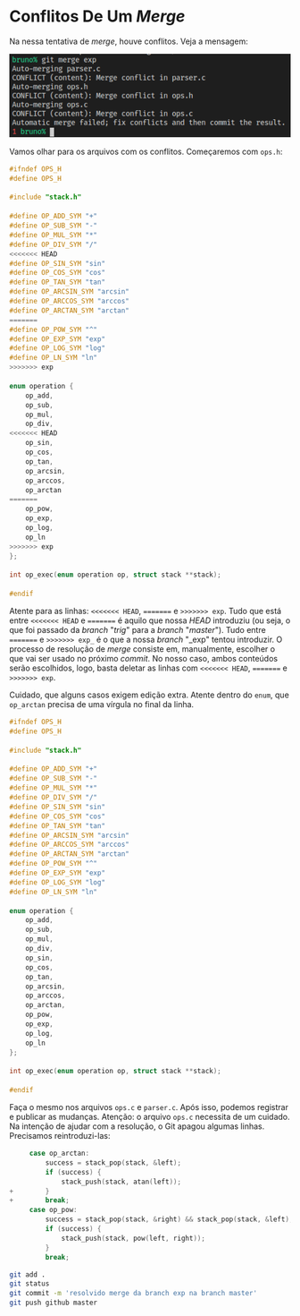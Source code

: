 # Conflitos De Um _Merge_

Na nessa tentativa de _merge_, houve conflitos. Veja a mensagem:

![merge teve conflitos](./exemplo-merge-conflito.png)

Vamos olhar para os arquivos com os conflitos. Começaremos com `ops.h`:

```C
#ifndef OPS_H
#define OPS_H

#include "stack.h"

#define OP_ADD_SYM "+"
#define OP_SUB_SYM "-"
#define OP_MUL_SYM "*"
#define OP_DIV_SYM "/"
<<<<<<< HEAD
#define OP_SIN_SYM "sin"
#define OP_COS_SYM "cos"
#define OP_TAN_SYM "tan"
#define OP_ARCSIN_SYM "arcsin"
#define OP_ARCCOS_SYM "arccos"
#define OP_ARCTAN_SYM "arctan"
=======
#define OP_POW_SYM "^"
#define OP_EXP_SYM "exp"
#define OP_LOG_SYM "log"
#define OP_LN_SYM "ln"
>>>>>>> exp

enum operation {
    op_add,
    op_sub,
    op_mul,
    op_div,
<<<<<<< HEAD
    op_sin,
    op_cos,
    op_tan,
    op_arcsin,
    op_arccos,
    op_arctan
=======
    op_pow,
    op_exp,
    op_log,
    op_ln
>>>>>>> exp
};

int op_exec(enum operation op, struct stack **stack);

#endif
```

Atente para as linhas: `<<<<<<< HEAD`, `=======` e `>>>>>>> exp`. Tudo que está
entre `<<<<<<< HEAD` e `=======` é aquilo que nossa _HEAD_ introduziu (ou seja,
o que foi passado da _branch_ "_trig_" para a _branch_ "_master_"). Tudo entre
`=======` e `>>>>>>> exp_` é o que a nossa _branch_ "_exp" tentou introduzir. O
processo de resolução de _merge_ consiste em, manualmente, escolher o que vai
ser usado no próximo _commit_. No nosso caso, ambos conteúdos serão escolhidos,
logo, basta deletar as linhas com `<<<<<<< HEAD`, `=======` e `>>>>>>> exp`.

Cuidado, que alguns casos exigem edição extra. Atente dentro do `enum`, que
`op_arctan` precisa de uma vírgula no final da linha.

```C
#ifndef OPS_H
#define OPS_H

#include "stack.h"

#define OP_ADD_SYM "+"
#define OP_SUB_SYM "-"
#define OP_MUL_SYM "*"
#define OP_DIV_SYM "/"
#define OP_SIN_SYM "sin"
#define OP_COS_SYM "cos"
#define OP_TAN_SYM "tan"
#define OP_ARCSIN_SYM "arcsin"
#define OP_ARCCOS_SYM "arccos"
#define OP_ARCTAN_SYM "arctan"
#define OP_POW_SYM "^"
#define OP_EXP_SYM "exp"
#define OP_LOG_SYM "log"
#define OP_LN_SYM "ln"

enum operation {
    op_add,
    op_sub,
    op_mul,
    op_div,
    op_sin,
    op_cos,
    op_tan,
    op_arcsin,
    op_arccos,
    op_arctan,
    op_pow,
    op_exp,
    op_log,
    op_ln
};

int op_exec(enum operation op, struct stack **stack);

#endif
```

Faça o mesmo nos arquivos `ops.c` e `parser.c`. Após isso, podemos registrar e
publicar as mudanças. Atenção: o arquivo `ops.c` necessita de um cuidado. Na
intenção de ajudar com a resolução, o Git apagou algumas linhas. Precisamos
reintroduzi-las:

```C
     case op_arctan:
         success = stack_pop(stack, &left);
         if (success) {
             stack_push(stack, atan(left));
+        }
+        break;
     case op_pow:
         success = stack_pop(stack, &right) && stack_pop(stack, &left);
         if (success) {
             stack_push(stack, pow(left, right));
         }
         break;
```

```sh
git add .
git status
git commit -m 'resolvido merge da branch exp na branch master'
git push github master
```
